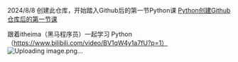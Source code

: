 2024/8/8 创建此仓库，开始踏入Github后的第一节Python课
[Python创建Github仓库后的第一节课](https://github.com/user-attachments/assets/1481d1b5-9978-4114-92b3-cfdf8b9ec9ce)

跟着itheima（黑马程序员）一起学习 Python（https://www.bilibili.com/video/BV1qW4y1a7fU?p=1）
![Uploading image.png…]()
